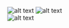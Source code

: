 
![alt text](https://github.com/srvrc/Computer-Architecture/blob/master/Multi%20Cycle%20CPU%20Datapath%20and%20Controller/g1.JPG?raw=true) 
![alt text](https://github.com/srvrc/Computer-Architecture/blob/master/Multi%20Cycle%20CPU%20Datapath%20and%20Controller/controlsignals.JPG?raw=true)  
![alt text](https://github.com/srvrc/Computer-Architecture/blob/master/Multi%20Cycle%20CPU%20Datapath%20and%20Controller/diagram.JPG?raw=true)
